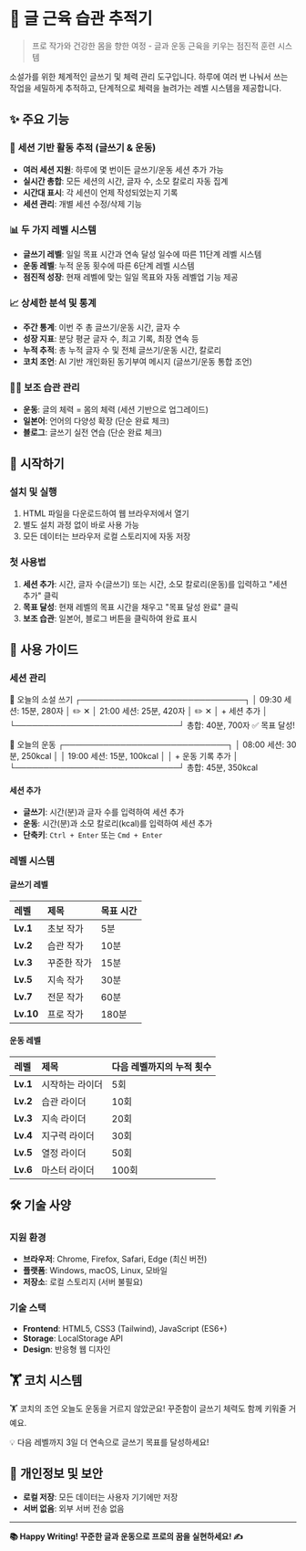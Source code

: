 # 📝 글 근육 습관 추적기

> 프로 작가와 건강한 몸을 향한 여정 - 글과 운동 근육을 키우는 점진적 훈련 시스템

소설가를 위한 체계적인 글쓰기 및 체력 관리 도구입니다. 하루에 여러 번 나눠서 쓰는 작업을 세밀하게 추적하고, 단계적으로 체력을 늘려가는 레벨 시스템을 제공합니다.

## ✨ 주요 기능

### 🎯 **세션 기반 활동 추적 (글쓰기 & 운동)**
- **여러 세션 지원**: 하루에 몇 번이든 글쓰기/운동 세션 추가 가능
- **실시간 총합**: 모든 세션의 시간, 글자 수, 소모 칼로리 자동 집계
- **시간대 표시**: 각 세션이 언제 작성되었는지 기록
- **세션 관리**: 개별 세션 수정/삭제 기능

### 📊 **두 가지 레벨 시스템**
- **글쓰기 레벨**: 일일 목표 시간과 연속 달성 일수에 따른 11단계 레벨 시스템
- **운동 레벨**: 누적 운동 횟수에 따른 6단계 레벨 시스템
- **점진적 성장**: 현재 레벨에 맞는 일일 목표와 자동 레벨업 기능 제공

### 📈 **상세한 분석 및 통계**
- **주간 통계**: 이번 주 총 글쓰기/운동 시간, 글자 수
- **성장 지표**: 분당 평균 글자 수, 최고 기록, 최장 연속 등
- **누적 추적**: 총 누적 글자 수 및 전체 글쓰기/운동 시간, 칼로리
- **코치 조언**: AI 기반 개인화된 동기부여 메시지 (글쓰기/운동 통합 조언)

### 🏃‍♂️ **보조 습관 관리**
- **운동**: 글의 체력 = 몸의 체력 (세션 기반으로 업그레이드)
- **일본어**: 언어의 다양성 확장 (단순 완료 체크)
- **블로그**: 글쓰기 실전 연습 (단순 완료 체크)

## 🚀 시작하기

### 설치 및 실행
1. HTML 파일을 다운로드하여 웹 브라우저에서 열기
2. 별도 설치 과정 없이 바로 사용 가능
3. 모든 데이터는 브라우저 로컬 스토리지에 자동 저장

### 첫 사용법
1. **세션 추가**: 시간, 글자 수(글쓰기) 또는 시간, 소모 칼로리(운동)를 입력하고 "세션 추가" 클릭
2. **목표 달성**: 현재 레벨의 목표 시간을 채우고 "목표 달성 완료" 클릭
3. **보조 습관**: 일본어, 블로그 버튼을 클릭하여 완료 표시

## 📖 사용 가이드

### 세션 관리
📖 오늘의 소설 쓰기
┌─────────────────────────────┐
│ 09:30 세션: 15분, 280자     │ ✏️ ✕
│ 21:00 세션: 25분, 420자     │ ✏️ ✕
│ + 세션 추가                 │
└─────────────────────────────┘
총합: 40분, 700자 ✅ 목표 달성!

🏃 오늘의 운동
┌─────────────────────────────┐
│ 08:00 세션: 30분, 250kcal   │
│ 19:00 세션: 15분, 100kcal   │
│ + 운동 기록 추가            │
└─────────────────────────────┘
총합: 45분, 350kcal


#### 세션 추가
- **글쓰기**: 시간(분)과 글자 수를 입력하여 세션 추가
- **운동**: 시간(분)과 소모 칼로리(kcal)를 입력하여 세션 추가
- **단축키**: `Ctrl + Enter` 또는 `Cmd + Enter`

### 레벨 시스템

#### 글쓰기 레벨
| 레벨 | 제목 | 목표 시간 |
| :--- | :--- | :--- |
| **Lv.1** | 초보 작가 | 5분 |
| **Lv.2** | 습관 작가 | 10분 |
| **Lv.3** | 꾸준한 작가 | 15분 |
| **Lv.5** | 지속 작가 | 30분 |
| **Lv.7** | 전문 작가 | 60분 |
| **Lv.10** | 프로 작가 | 180분 |

#### 운동 레벨
| 레벨 | 제목 | 다음 레벨까지의 누적 횟수 |
| :--- | :--- | :--- |
| **Lv.1** | 시작하는 라이더 | 5회 |
| **Lv.2** | 습관 라이더 | 10회 |
| **Lv.3** | 지속 라이더 | 20회 |
| **Lv.4** | 지구력 라이더 | 30회 |
| **Lv.5** | 열정 라이더 | 50회 |
| **Lv.6** | 마스터 라이더 | 100회 |

## 🛠️ 기술 사양

### 지원 환경
- **브라우저**: Chrome, Firefox, Safari, Edge (최신 버전)
- **플랫폼**: Windows, macOS, Linux, 모바일
- **저장소**: 로컬 스토리지 (서버 불필요)

### 기술 스택
- **Frontend**: HTML5, CSS3 (Tailwind), JavaScript (ES6+)
- **Storage**: LocalStorage API
- **Design**: 반응형 웹 디자인

## 🏋️ 코치 시스템

🏋️ 코치의 조언
오늘도 운동을 거르지 않았군요! 꾸준함이 글쓰기 체력도 함께 키워줄 거예요.

💡 다음 레벨까지 3일 더 연속으로 글쓰기 목표를 달성하세요!


## 🔐 개인정보 및 보안

- **로컬 저장**: 모든 데이터는 사용자 기기에만 저장
- **서버 없음**: 외부 서버 전송 없음

---

**📚 Happy Writing! 꾸준한 글과 운동으로 프로의 꿈을 실현하세요! ✍️**

